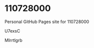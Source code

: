 # 110728000
Personal GitHub Pages site for 110728000














































U7exsC

MIrrtlgrb
